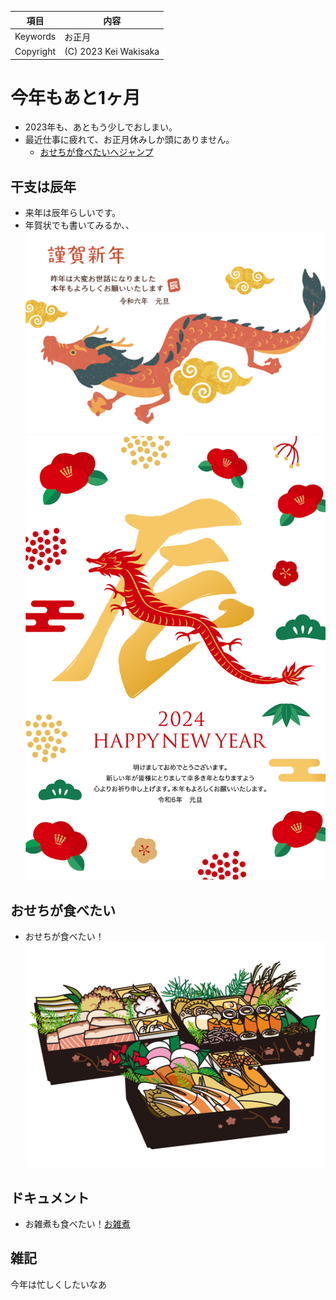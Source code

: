|  項目 |  内容  |
| ---- | ---- |
|  Keywords  |  お正月  |
|  Copyright  |  (C) 2023 Kei Wakisaka  |

# 今年もあと1ヶ月
- 2023年も、あともう少しでおしまい。
- 最近仕事に疲れて、お正月休みしか頭にありません。
  - [おせちが食べたいへジャンプ](#white)

## 干支は辰年
- 来年は辰年らしいです。
- 年賀状でも書いてみるか、、
![2024年の年賀状フリー素材1](年賀状2024_1.png)
![2024年の年賀状フリー素材2](年賀状2024_2.png)

## <span id="white">おせちが食べたい</span>
- おせちが食べたい！![](おせち.jpg)

## ドキュメント
- お雑煮も食べたい！[お雑煮](https://www.kurashiru.com/articles/47e5f18f-f5a9-4af8-be7f-6fc3d45a8dc8)

## 雑記
今年は忙しくしたいなあ
